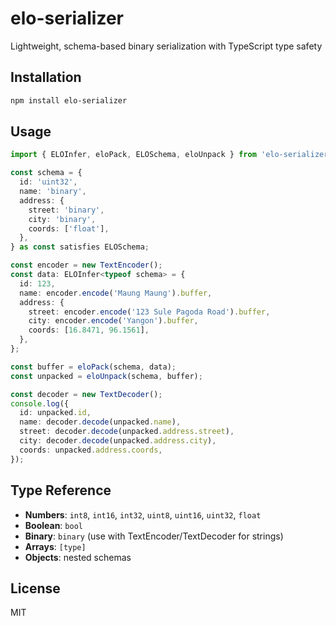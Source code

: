 # elo-serializer

Lightweight, schema-based binary serialization with TypeScript type safety

## Installation

```bash
npm install elo-serializer
```

## Usage

```typescript
import { ELOInfer, eloPack, ELOSchema, eloUnpack } from 'elo-serializer';

const schema = {
  id: 'uint32',
  name: 'binary',
  address: {
    street: 'binary',
    city: 'binary',
    coords: ['float'],
  },
} as const satisfies ELOSchema;

const encoder = new TextEncoder();
const data: ELOInfer<typeof schema> = {
  id: 123,
  name: encoder.encode('Maung Maung').buffer,
  address: {
    street: encoder.encode('123 Sule Pagoda Road').buffer,
    city: encoder.encode('Yangon').buffer,
    coords: [16.8471, 96.1561],
  },
};

const buffer = eloPack(schema, data);
const unpacked = eloUnpack(schema, buffer);

const decoder = new TextDecoder();
console.log({
  id: unpacked.id,
  name: decoder.decode(unpacked.name),
  street: decoder.decode(unpacked.address.street),
  city: decoder.decode(unpacked.address.city),
  coords: unpacked.address.coords,
});
```

## Type Reference

- **Numbers**: `int8`, `int16`, `int32`, `uint8`, `uint16`, `uint32`, `float`
- **Boolean**: `bool`
- **Binary**: `binary` (use with TextEncoder/TextDecoder for strings)
- **Arrays**: `[type]`
- **Objects**: nested schemas

## License

MIT
